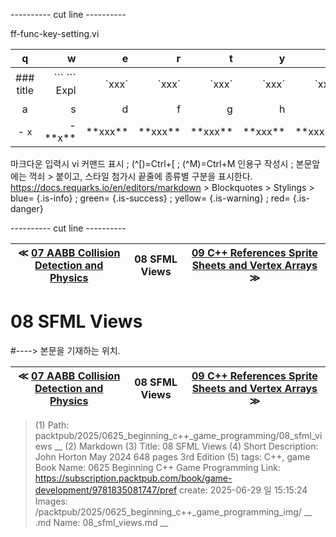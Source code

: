 
---------- cut line ----------

ff-func-key-setting.vi

| q     | w     | e     | r     | t     | y     | u     | i     | o     | p     |
:------:|------:|------:|------:|------:|------:|------:|------:|------:|------:|
|### title | \`\`\` \`\`\` Expl| \`xxx\`|\`xxx\`|\`xxx\`|\`xxx\`|\`xxx\`|\`xxx \`|\`xxx \`| 없 음 |
| a     | s     | d     | f     | g     | h     | j     | k     | l     |
|- `x`|- \*\*x\*\*| \*\*xxx\*\*| \*\*xxx\*\*| \*\*xxx\*\*| \*\*xxx\*\*| \*\*xxx\*\*| \*\*xxx\*\*| \*\*xxx\*\*|

마크다운 입력시 vi 커맨드 표시 ; (^[)=Ctrl+[ ; (^M)=Ctrl+M
인용구 작성시 ; 본문앞에는 꺽쇠 > 붙이고, 스타일 첨가시 끝줄에 종류별 구분을 표시한다.
https://docs.requarks.io/en/editors/markdown > Blockquotes > Stylings >
blue= {.is-info} ; green= {.is-success} ; yellow= {.is-warning} ; red= {.is-danger}

---------- cut line ----------

| ≪ [ 07 AABB Collision Detection and Physics ](/packtpub/2025/0625_beginning_c++_game_programming/07_aabb_collision_detection_and_physics) | 08 SFML Views | [ 09 C++ References Sprite Sheets and Vertex Arrays ](/packtpub/2025/0625_beginning_c++_game_programming/09_c++_references_sprite_sheets_and_vertex_arrays) ≫ |
|:----:|:----:|:----:|

# 08 SFML Views
#----> 본문을 기재하는 위치.



| ≪ [ 07 AABB Collision Detection and Physics ](/packtpub/2025/0625_beginning_c++_game_programming/07_aabb_collision_detection_and_physics) | 08 SFML Views | [ 09 C++ References Sprite Sheets and Vertex Arrays ](/packtpub/2025/0625_beginning_c++_game_programming/09_c++_references_sprite_sheets_and_vertex_arrays) ≫ |
|:----:|:----:|:----:|

> (1) Path: packtpub/2025/0625_beginning_c++_game_programming/08_sfml_views __
> (2) Markdown
> (3) Title: 08 SFML Views
> (4) Short Description: John Horton May 2024 648 pages 3rd Edition
> (5) tags: C++, game
> Book Name: 0625 Beginning C++ Game Programming
> Link: https://subscription.packtpub.com/book/game-development/9781835081747/pref
> create: 2025-06-29 일 15:15:24
> Images: /packtpub/2025/0625_beginning_c++_game_programming_img/ __
> .md Name: 08_sfml_views.md __

